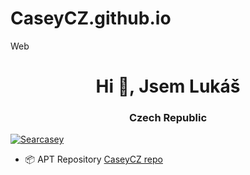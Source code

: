 # CaseyCZ.github.io
Web

<h1 align="center">Hi 👋, Jsem Lukáš</h1>
<h3 align="center">Czech Republic</h3>
<p align="left"> <a href="https://twitter.com/Searcasey" target="blank"><img

<p align="left"> <a href="https://twitter.com/Searcasey" target="blank"><img src="https://img.shields.io/twitter/follow/Searcasey?logo=twitter&style=for-the-badge" alt="Searcasey" /></a> </p>

- 📦 APT Repository [CaseyCZ repo](https://CaseyCZ.github.io/repo)
